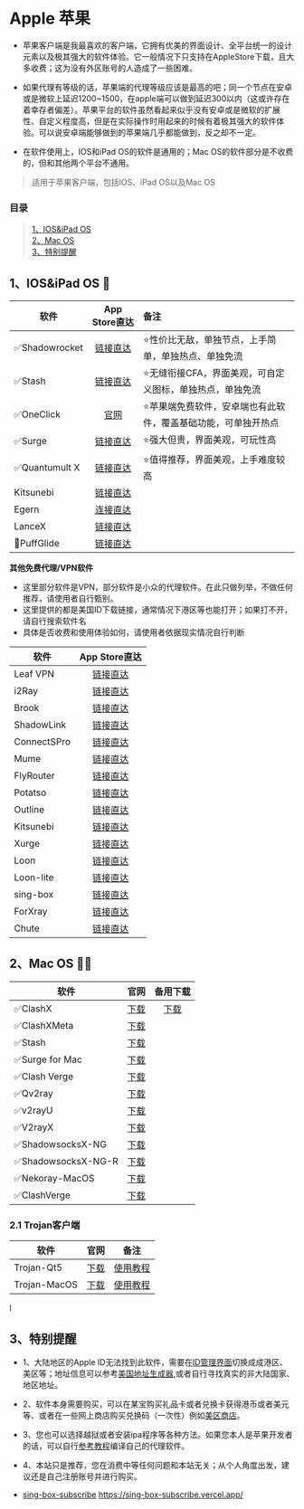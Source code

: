 # **Apple 苹果**

- 苹果客户端是我最喜欢的客户端，它拥有优美的界面设计、全平台统一的设计元素以及极其强大的软件体验。它一般情况下只支持在AppleStore下载，且大多收费；这为没有外区账号的人造成了一些困难。

- 如果代理有等级的话，苹果端的代理等级应该是最高的吧；同一个节点在安卓或是微软上延迟1200~1500，在apple端可以做到延迟300以内（这或许存在着幸存者偏差）。苹果平台的软件虽然看起来似乎没有安卓或是微软的扩展性、自定义程度高，但是在实际操作时用起来的时候有着极其强大的软件体验。可以说安卓端能够做到的苹果端几乎都能做到，反之却不一定。

- 在软件使用上，IOS和iPad OS的软件是通用的；Mac OS的软件部分是不收费的，但和其他两个平台不通用。

> 适用于苹果客户端，包括IOS、iPad OS以及Mac OS

### 目录

> [1、IOS&iPad OS](#1iosipad-os-)<br>
> [2、Mac OS](#2mac-os-)<br>
> [3、特别提醒](#3%E7%89%B9%E5%88%AB%E6%8F%90%E9%86%92)

## **1、IOS&iPad OS** 📱

| 软件 | App Store直达 | 备注
| --- | :---: | :--- 
|✅Shadowrocket|[链接直达](https://apps.apple.com/us/app/shadowrocket/id932747118?l=zh)|⭐性价比无敌，单独节点，上手简单，单独热点、单独免流
|✅Stash|[链接直达](https://apps.apple.com/us/app/stash/id1596063349?l=zh)|⭐无缝衔接CFA，界面美观，可自定义图标，单独热点，单独免流
|✅OneClick|[官网](https://oneclick.earth/#/)|⭐️苹果端免费软件，安卓端也有此软件，覆盖基础功能，可单独开热点
|✅Surge|[链接直达](https://apps.apple.com/us/app/surge-5/id1442620678?l=zh)|⭐强大但贵，界面美观，可玩性高
|✅Quantumult X|[链接直达](https://apps.apple.com/us/app/quantumult-x/id1443988620?l=zh)|⭐值得推荐，界面美观，上手难度较高
|Kitsunebi|[链接直达](https://apps.apple.com/us/app/kitsunebi-proxy-utility/id1446584073)|
|Egern|[连接直达](https://apps.apple.com/hk/app/egern/id1616105820)|
|LanceX|[链接直达](https://apps.apple.com/hk/app/lancex/id1536754048)|
|📶PuffGlide|[链接直达](https://apps.apple.com/hk/app/puff-glide/id6463709890)|

**其他免费代理/VPN软件**
- 这里部分软件是VPN，部分软件是小众的代理软件。在此只做列举，不做任何推荐，请使用者自行甄别。
- 这里提供的都是美国ID下载链接，通常情况下港区等也能打开；如果打不开，请自行搜索软件名
- 具体是否收费和使用体验如何，请使用者依据现实情况自行判断

| 软件 | App Store直达 
| --- | :---: |
|Leaf VPN|[链接直达](https://apps.apple.com/us/app/leaf-vpn/id1534109007)
|i2Ray|[链接直达](https://apps.apple.com/us/app/i2ray/id1445270056)
|Brook|[链接直达](https://apps.apple.com/us/app/brook-not-just-proxy/id1216002642)
|ShadowLink|[链接直达](https://apps.apple.com/us/app/shadowlink-shadowsocks-proxy/id1439686518)
|ConnectSPro|[链接直达](https://apps.apple.com/us/app/connectspro/id1442910378)
|Mume|[链接直达](https://apps.apple.com/us/app/mume-vpn/id1144787928)
|FlyRouter|[链接直达](https://apps.apple.com/us/app/flyrouter/id1354248771) 
|Potatso|[链接直达](https://apps.apple.com/us/app/potatso/id1239860606)
|Outline|[链接直达](https://apps.apple.com/us/app/outline-app/id1356177741)
|Kitsunebi|[链接直达](https://apps.apple.com/us/app/outline-app/id1356177741)
|Xurge|[链接直达](https://apps.apple.com/hk/app/xurge-unofficial-surge-helper/id1525585898)
|Loon|[链接直达](https://apps.apple.com/hk/app/loon/id1373567447)
|Loon-lite|[链接直达](https://apps.apple.com/hk/app/loon-lite/id6444029612)
|sing-box|[链接直达](https://apps.apple.com/us/app/sing-box/id6451272673)
|ForXray|[链接直达](https://apps.apple.com/hk/app/foxray/id6448898396)
|Chute|[链接直达](https://apps.apple.com/hk/app/chute-network-toolbox/id1515248945)

## **2、Mac OS** 👩‍💻

| 软件 |官网|备用下载
| --- | :----: | :---: 
|✅ClashX|[下载](https://github.com/yichengchen/clashX/releases)|[下载](https://d2.netfiles.pw/v2/macos/ClashX-Pro-v1.70.0.2.dmg)
|✅ClashXMeta|[下载](https://github.com/MetaCubeX/ClashX.Meta)
|✅Stash|[下载](https://stash.ws)|
|✅Surge for Mac|[下载](https://nssurge.com)|
|✅Clash Verge|[下载](https://github.com/zzzgydi/clash-verge/releases)|
|✅Qv2ray|[下载](https://github.com/Qv2ray/Qv2ray/releases)|
|✅v2rayU|[下载](https://github.com/yanue/V2rayU/releases)|
|✅V2rayX|[下载](https://github.com/yanue/V2rayU/releases)|
|✅ShadowsocksX-NG|[下载](https://github.com/shadowsocks/ShadowsocksX-NG/releases)|
|✅ShadowsocksX-NG-R|[下载](https://github.com/qinyuhang/ShadowsocksX-NG-R/releases)|
|✅Nekoray-MacOS|[下载](https://github.com/aaaamirabbas/nekoray-macos/releases)|
|✅ClashVerge|[下载](https://github.com/zzzgydi/clash-verge/releases)|

### **2.1 Trojan客户端**

| 软件 |官网|备注
| --- | :----: | :---: 
|Trojan-Qt5|[下载](https://itlanyan.com/download.php?filename=/trojan/Trojan-Qt5-v1.4.0.dmg)|[使用教程](https://itlanyan.com/go.php?key=trojan-qt5-config)
|Trojan-MacOS|[下载](https://github.com/trojan-gfw/trojan/releases)|[使用教程](https://itlanyan.com/go.php?key=trojan-mac-config)
l
## **3、特别提醒**
- 1、大陆地区的Apple ID无法找到此软件，需要在[ID管理界面](https://appleid.apple.com/#!&page=signin)切换成成港区、美区等；地址信息可以参考[美国地址生成器](https://mp.weixin.qq.com/s/vLXUSlLgiddAmNbcQk0tAg),或者自行寻找真实的非大陆国家、地区地址。
  
- 2、软件本身需要购买，可以在某宝购买礼品卡或者兑换卡获得港币或者美元等、或者在一些网上商店购买兑换码（一次性）例如[美区商店](https://ioskaka.com)。

- 3、您也可以选择越狱或者安装ipa程序等各种方法。如果您本人是苹果开发者的话，可以自行[参考教程](https://www.xiaoglt.top/%e6%9e%84%e5%bb%ba%e8%87%aa%e5%b7%b1%e7%9a%84ios%e7%bd%91%e7%bb%9c%e4%bb%a3%e7%90%86%e5%ae%a2%e6%88%b7%e7%ab%afpotatso/)编译自己的代理软件。

- 4、本站只是推荐，您在消费中等任何问题和本站无关；从个人角度出发，建议还是自己注册账号并进行购买。
- [sing-box-subscribe](https://github.com/Toperlock/sing-box-subscribe)
https://sing-box-subscribe.vercel.app/
